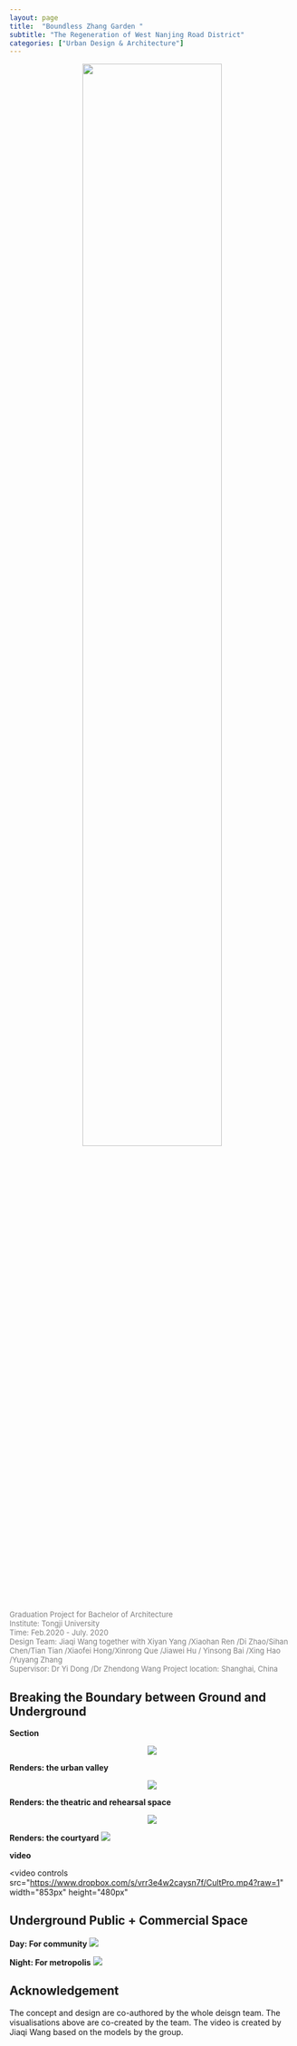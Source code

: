 ```yaml
---
layout: page
title:  "Boundless Zhang Garden "
subtitle: "The Regeneration of West Nanjing Road District" 
categories: ["Urban Design & Architecture"]
---
```



<div style="text-align:center;">
   <img src="{{ '/assets/img/featuredwork/06-ZG/06-Heading-fold.jpg' | prepend: site.baseurl }}" 
   onmouseover="this.src='/assets/img/featuredwork/06-ZG/06-Heading-unfold.jpg'" 
		onmouseout="this.src='/assets/img/featuredwork/06-ZG/06-Heading-fold.jpg'" 
      style="height:auto; object-fit: cover; width:70%; margin: 0 auto;">
</div>

<div id="project-info">
	<font size=2> <font color="grey">
Graduation Project for Bachelor of Architecture<br>  
Institute: Tongji University  <br>  
Time: Feb.2020 - July. 2020  <br>  
Design Team: Jiaqi Wang together with Xiyan Yang /Xiaohan Ren /Di Zhao/Sihan Chen/Tian Tian /Xiaofei Hong/Xinrong Que /Jiawei Hu / Yinsong Bai /Xing Hao /Yuyang Zhang <br>  
Supervisor: Dr Yi Dong  /Dr Zhendong Wang 
Project location: Shanghai, China  <br>  
   </font></font>
</div>


## Breaking the Boundary between Ground and Underground

**Section**
<div style="text-align:center;">
<img src="{{ '/assets/img/featuredwork/06-ZG/06-Section.jpg' | prepend: site.baseurl }}" style="height:auto; object-fit: cover; width:auto max-width:80%; margin: 0 auto;">
</div>

**Renders: the urban valley**
<div style="text-align:center;">
<img src="{{ '/assets/img/featuredwork/06-ZG/06-Render01.jpg' | prepend: site.baseurl }}" style="height:auto; object-fit: cover; width:auto max-width:100%; margin: 0 auto;">
</div>

**Renders: the theatric and rehearsal space**
<div style="text-align:center;">
<img src="{{ '/assets/img/featuredwork/06-ZG/06-Render04.jpg' | prepend: site.baseurl }}" style="height:auto; object-fit: cover; width:auto max-width:80%; margin: 0 auto;">
</div>

**Renders: the courtyard**
<img src="{{ '/assets/img/featuredwork/06-ZG/06-Render05.jpg' | prepend: site.baseurl }}" style="height:auto; object-fit: cover; width:auto max-width:80%; margin: 0 auto;">
</div>

**video**

<video
      controls
      src="https://www.dropbox.com/s/vrr3e4w2caysn7f/CultPro.mp4?raw=1"
      width="853px"
      height="480px"
></video>

## Underground Public + Commercial Space

**Day: For community**
<img src="{{ '/assets/img/featuredwork/06-ZG/06-Render0.jpg' | prepend: site.baseurl }}" style="height:auto; object-fit: cover; width:auto max-width:80%; margin: 0 auto;">
</div>

**Night: For metropolis**
<img src="{{ '/assets/img/featuredwork/06-ZG/06-Render02.jpg' | prepend: site.baseurl }}" style="height:auto; object-fit: cover; width:auto max-width:80%; margin: 0 auto;">
</div>


## Acknowledgement
The concept and design are co-authored by the whole deisgn team. The visualisations above are co-created by the team. The video is created by Jiaqi Wang based on the models by the group.


